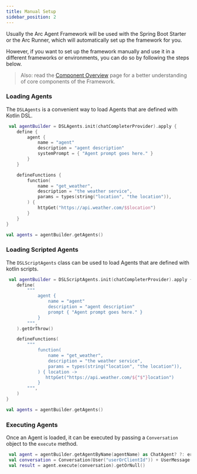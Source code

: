 ```yaml
---
title: Manual Setup
sidebar_position: 2
---
```


Usually the Arc Agent Framework will be used with the Spring Boot Starter
or the Arc Runner, which will automatically set up the framework for you.

However, if you want to set up the framework manually and use it in a different frameworks or environments, 
you can do so by following the steps below.

> Also: read the [Component Overview](/docs/component_overview) page for a better understanding of core components of the Framework.


### Loading Agents

The `DSLAgents` is a convenient way to load Agents that are defined with Kotlin DSL.

```kotlin
 val agentBuilder = DSLAgents.init(chatCompleterProvider).apply {
    define {
        agent {
            name = "agent"
            description = "agent description"
            systemPrompt = { "Agent prompt goes here." }
        }
    }

    defineFunctions {
        function(
            name = "get_weather",
            description = "the weather service",
            params = types(string("location", "the location")),
        ) {
            httpGet("https://api.weather.com/$$location")
        }
    }
}

val agents = agentBuilder.getAgents()

```


### Loading Scripted Agents

The `DSLScriptAgents` class can be used to load Agents that are defined with kotlin scripts.

```kotlin
 val agentBuilder = DSLScriptAgents.init(chatCompleterProvider).apply {
    define(
        """
            agent {
                name = "agent"
                description = "agent description"
                prompt { "Agent prompt goes here." }
            }
        """,
    ).getOrThrow()

    defineFunctions(
        """
            function(
                name = "get_weather",
                description = "the weather service",
                params = types(string("location", "the location")),
            ) { location ->
               httpGet("https://api.weather.com/${"$"}location")
            }
        """,
    )
}

val agents = agentBuilder.getAgents()

```


### Executing Agents
Once an Agent is loaded, it can be executed by passing a `Conversation` object to the `execute` method.

```kotlin
 val agent = agentBuilder.getAgentByName(agentName) as ChatAgent? ?: error("Agent not found!")
 val conversation = Conversation(User("userOrClientId")) + UserMessage("My question")
 val result = agent.execute(conversation).getOrNull()
```

